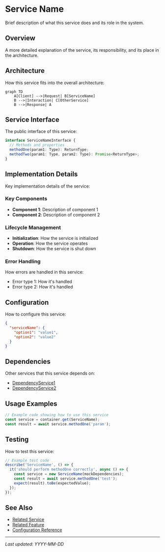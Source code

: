 # Service Name

Brief description of what this service does and its role in the system.

## Overview

A more detailed explanation of the service, its responsibility, and its place in the architecture.

## Architecture

How this service fits into the overall architecture:

```mermaid
graph TD
    A[Client] -->|Request| B[ServiceName]
    B -->|Interaction| C[OtherService]
    B -->|Response| A
```

## Service Interface

The public interface of this service:

```typescript
interface ServiceNameInterface {
  // Methods and properties
  methodOne(param1: Type): ReturnType;
  methodTwo(param1: Type, param2: Type): Promise<ReturnType>;
}
```

## Implementation Details

Key implementation details of the service:

### Key Components

- **Component 1**: Description of component 1
- **Component 2**: Description of component 2

### Lifecycle Management

- **Initialization**: How the service is initialized
- **Operation**: How the service operates
- **Shutdown**: How the service is shut down

### Error Handling

How errors are handled in this service:

- Error type 1: How it's handled
- Error type 2: How it's handled

## Configuration

How to configure this service:

```json
{
  "serviceName": {
    "option1": "value1",
    "option2": "value2"
  }
}
```

## Dependencies

Other services that this service depends on:

- [DependencyService1](dependency-service1.md)
- [DependencyService2](dependency-service2.md)

## Usage Examples

```typescript
// Example code showing how to use this service
const service = container.get(ServiceName);
const result = await service.methodOne('param');
```

## Testing

How to test this service:

```typescript
// Example test code
describe('ServiceName', () => {
  it('should perform methodOne correctly', async () => {
    const service = new ServiceName(mockDependencies);
    const result = await service.methodOne('test');
    expect(result).toBe(expectedValue);
  });
});
```

## See Also

- [Related Service](related-service.md)
- [Related Feature](../features/related-feature.md)
- [Configuration Reference](../configuration/index.md)

---

*Last updated: YYYY-MM-DD*